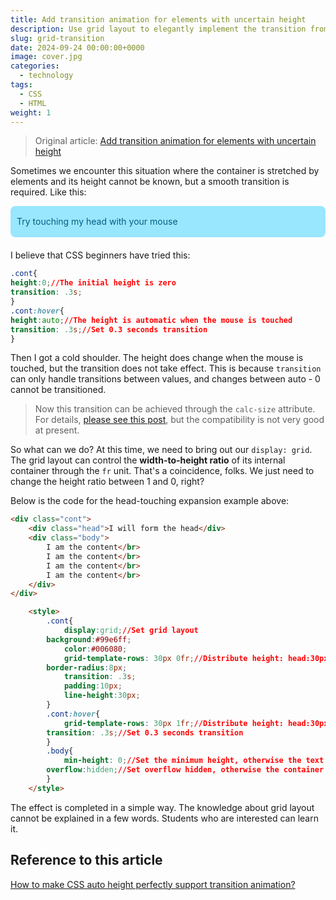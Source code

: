 ```yaml
---
title: Add transition animation for elements with uncertain height
description: Use grid layout to elegantly implement the transition from fixed height and width to variable width and height (height:auto)
slug: grid-transition
date: 2024-09-24 00:00:00+0000
image: cover.jpg
categories:
  - technology
tags:
  - CSS
  - HTML
weight: 1
---
```

> Original article: [Add transition animation for elements with uncertain height](https://blog.zhoujump.club/en/p/grid-transition/)

Sometimes we encounter this situation where the container is stretched by elements and its height cannot be known, but a smooth transition is required. Like this:

<div class="cont">
    <div class="head">Try touching my head with your mouse</div>
    <div class="body">
        I am the content</br>
        I am the content</br>
        I am the content</br>
        I am the content</br>
    </div>
</div>

<style>
    .cont{
    display:grid;
    background:#99e6ff;
    color:#006080;
    grid-template-rows: 30px 0fr;
    border-radius:8px;
    transition: .3s;
    padding:10px;
    line-height:30px;
    margin-bottom:20px;
    }
    .cont:hover{
    grid-template-rows: 30px 1fr;
    transition: .3s;
    
    }
    .body{
    min-height: 0;
    overflow:hidden;
    }
</style>

I believe that CSS beginners have tried this:

``` css
.cont{
height:0;//The initial height is zero
transition: .3s;
}
.cont:hover{
height:auto;//The height is automatic when the mouse is touched
transition: .3s;//Set 0.3 seconds transition
}
```

Then I got a cold shoulder. The height does change when the mouse is touched, but the transition does not take effect. This is because `transition` can only handle transitions between values, and changes between auto - 0 cannot be transitioned.
> Now this transition can be achieved through the `calc-size` attribute. For details, [please see this post](https://segmentfault.com/a/1190000045102391), but the compatibility is not very good at present.

So what can we do? At this time, we need to bring out our `display: grid`. The grid layout can control the **width-to-height ratio** of its internal container through the `fr` unit. That's a coincidence, folks. We just need to change the height ratio between 1 and 0, right?

Below is the code for the head-touching expansion example above:
```html
<div class="cont">
    <div class="head">I will form the head</div>
    <div class="body">
        I am the content</br>
        I am the content</br>
        I am the content</br>
        I am the content</br>
    </div>
</div>

    <style>
        .cont{
            display:grid;//Set grid layout
        background:#99e6ff;
            color:#006080;
            grid-template-rows: 30px 0fr;//Distribute height: head:30px, body:0%
        border-radius:8px;
            transition: .3s;
            padding:10px;
            line-height:30px;
        }
        .cont:hover{
            grid-template-rows: 30px 1fr;//Distribute height: head:30px, body:100%
        transition: .3s;//Set 0.3 seconds transition
        }
        .body{
            min-height: 0;//Set the minimum height, otherwise the text can still stretch the container.
        overflow:hidden;//Set overflow hidden, otherwise the container will be folded and the text will still be there.
        }
    </style>
```

The effect is completed in a simple way. The knowledge about grid layout cannot be explained in a few words. Students who are interested can learn it.

## Reference to this article
[How to make CSS auto height perfectly support transition animation? ](https://juejin.cn/post/7196843994030342200)
